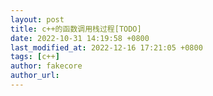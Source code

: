 ```yaml
---
layout: post
title: c++的函数调用栈过程[TODO]
date: 2022-10-31 14:19:58 +0800
last_modified_at: 2022-12-16 17:21:05 +0800
tags: [c++]
author: fakecore
author_url:
---
```




